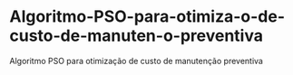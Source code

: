 # Algoritmo-PSO-para-otimiza-o-de-custo-de-manuten-o-preventiva
Algoritmo PSO para otimização de custo de  manutenção preventiva

